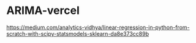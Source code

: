 # ARIMA-vercel

https://medium.com/analytics-vidhya/linear-regression-in-python-from-scratch-with-scipy-statsmodels-sklearn-da8e373cc89b
